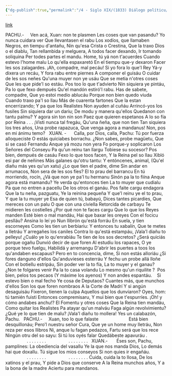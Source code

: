 ```yaml
---
{"dg-publish":true,"permalink":"/4 - Siglo XIX/(1833) Diálogo políticu/","tags":["#Siglo_19","central","a1833","Ramón_García_Alas_y_González_Pola","escrito","Carreño","teatro","poema"]}
---
```


[link](https://asturies.com/sites/default/files/escritores/dialogopolitico_0.txt)

PACHU.-     Ven acá, Xuan: non te plasmen
Les coses que van pasandu?
Yo nunca cuidara ver
Que llevantasen el rabu
Los xodíos, que llamaben
Negros, en tiempu d'antañu,
Nin qu'esa Crista o Crestina,
Que la traxo Dios o el diablu,
Tan rellambida y melguera,
A todos facer dexando,
Ir tomando soliquina
Per todes partes el mandu.
Home, tú yá non t'acuerdes
Cuando estevo l'home malu
Lo qu'ella espaxaretó
En el tiempu que-y dexaron
Facer les sos zalagardes.
¡Ah, compadre, mal pecáu!
Si yo fora lo que'l Rey
Yá-y dixera un recáu,
Y fora rabu entre piernes
A componer el guisáu
O cuidar de les sos neñes
Qu'una muyer non ye usáu
Que se metia n'otres coses
Que les que pide'l so estáu.
Pos too lo que t'advierto
Nin siquiera ye pintáu,
Pa lo que fexo dempués
Qu'el mandón estiró'l rabu.
Has de sabete, compadre,
Que yo estoi medio ablucáu
Porque non bien quedo viuda
Cuando traxo pa'l so llau
Más de cuarenta fartones
Que la estan encerrizando;
Y pa que los Realistes
Non ayuden al cuñáu
Arrincó-yos los fusiles
Sin siquiera dar un dariu; 
De modu y manera qu'ellos
Quedanon con tantu palmu?
Y agora sin ton nin son
Paez que quieren espetanos
A lo so fía por Reina . . .
¡Visti nunca tal fregáu,
Qu'una ñeña, que non tien
Tan siquiera los tres años,
Una probe rapazuca,
Que venga agora a mandanus!
Non, pos en mi ánimu temo?
 
XUAN. -      Calla, por Dios, calla, Pachu:
Tú por fuerza alloqueciste
O estás quiciabes borrachu.
¿Non sabes, probe magüetu,
Que si se casó Fernandu
Anque yá mozu non yera
Fo porque-y soplicaron
Los Señores del Conseyu
Pa qu'un reinu tan llargu
Tobiese su socesor?
Pos bien, dempués de casáu
Fexo lo que toos facen,
Y la Reina pel so llau
Xibló esi par de neñines
Más galanes qu'otru tantu:
Y entóncenes, animal, 
(Qu'el diañu más yes qu'un xatu) 
¿Lo que tien el padre, dime
Sin andar en arrumacos, 
Non sera de les sos fíes? 
El to prau del barrancu 
En tú morriendo, rocín, 
¿Vá que non ye pa'l tu hermanu 
Sinón pa la to fiína 
Anque agora está mamandu?
Ye verda qu'entonces tien 
La to muyer que cudialu 
Pa que no entren a pacellu
De los otros el ganáu. 
Pos faite cargu endagora 
Que la tu neña, pazguatu, 
Ye la reinina pequeña 
Y que'l reinu ye el to prau, 
Y que la tu muyer ye 
Esa de quien tú, babayú, 
Dices tantes picardíes, 
Que mereces con un palu
O que con una civiella 
Retorcida de carbayu 
Te midieren les costielles 
¿Por qué non te faces cargu 
Que lo que los Reyes manden 
Esté bien o mal mandáu, 
Hai que baxar les oreyes 
Con el focicu peslláu? 
Ansina lo leí yo 
Nun llibrón qu'está forráu 
En suela, y tien escorneyes 
Como les tien un berbiariu: 
Y entonces tu xabalín, 
Que te metes a lletráu 
Y arregañes los caniles 
Contra lo qu'está estampáu,
¡Vala'l diañu to pelleyu!
¿Cuálo ye lo qu'enrabiáu 
Te tien de los sos decretos?
¿Será quiciás porque ogañu 
Dunvió decir de que foren 
Al estudiu los rapaces, 
O ye porque tevo fuelgu,
Habilidá y arremangu 
D'abrir les puertes a toos 
los qu'andaben escapaus? 
Pero en to concencia, dime,
Si non estás alloriáu 
¿Si fores danguno d'ellos 
Qu'anduvieses esterráu 
Y fechu un probe allá lloñe 
Con el botiellu estripáu, 
Sin poder ver la to fía,
La to muyer y el ganau? 
¿Non te folgares venir 
Pa la to casa volandu
Lo mesmo qu'un riquilite ?  
Pos bien, pelos tos pecaos 
(Y máxime los ayenos)
Y non andes espantáu.
   Si estevo bien o mal fecho 
Ye cosa de Deputaos?
Cuantes más, que munchos d'ellos 
Son los que foren nombraos 
A la Corte de Madrí 
Y si angún desaguisáu
Fixeron, tienen la culpa 
Aquellos que los dunviaron? 
Oyes, hom: tú tamién fuisti 
Entonces compremisaru, 
Y mui bien que t'espurríes. 
¡Oh! y cómo andabes anchu!? 
El Fomentu y otres coses 
Que la Reina tien mandáu, 
Como quitar los Realistes 
Pa atayar qu'un malváu 
Faga algún revolvimientu? 
¿Qué ye lo que tien de malu?
¡Vala'l diañu to mollera! 
Yes un calabazón, Pachu.
 
PACHU.-     Xuan, too lo que falaste 
                       Está bien desquillonáu; 
Pero'l nuestru señor Cura,
Que ye un home muy lletráu, 
Non reza per esos llibros 
Ni, anque lu fagan pedazos, 
Fartu será que los rece 
Ningún otru del so sayu: 
Si tú los oyés falar
Quedábeste apavuráu .
                 . . . . . . . . 
                 . . . . . . . .
 
XUAN.-       Éses son, Pachu, pamplines: 
La obediencia del vasallu 
Ye la que nos manda Dios, 
Lo demás hai que doxallu.
Tú sigue los mios conseyos
Si non quies ir engañáu.
                 . . . . . . . . 
                 . . . . . . . .
Cuida, cuida la to llosa,
De los xatinos y el prau,
Y pide a Dios que conserve
A la Reina munchos años,
Y a la bona de la madre
Aciertu para mandanos.
